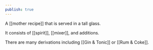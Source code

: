 ```yaml
---
publish: true
---
```

A [[mother recipe]] that is served in a tall glass. 

It consists of [[spirit]], [[mixer]], and additions.

There are many derivations including [[Gin & Tonic]] or [[Rum & Coke]]. 